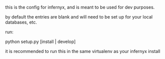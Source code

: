 
this is the config for infernyx, and is meant to be used for dev purposes.

by default the entries are blank and will need to be set up for your local databases, etc.

run:

python setup.py [install | develop]

it is recommended to run this in the same virtualenv as your infernyx install
